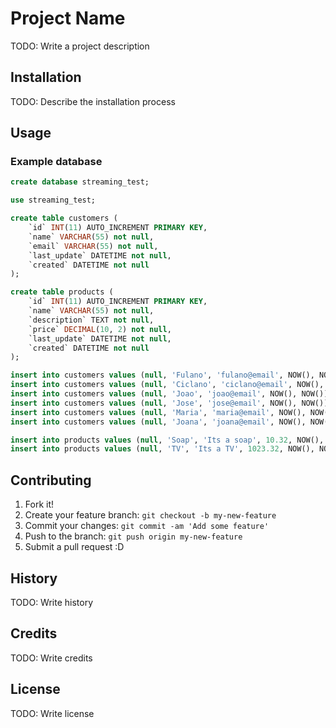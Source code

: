 # Project Name

TODO: Write a project description

## Installation

TODO: Describe the installation process

## Usage

### Example database

```sql
create database streaming_test;

use streaming_test;

create table customers (
	`id` INT(11) AUTO_INCREMENT PRIMARY KEY,
	`name` VARCHAR(55) not null,
	`email` VARCHAR(55) not null,
	`last_update` DATETIME not null,
	`created` DATETIME not null
);

create table products (
	`id` INT(11) AUTO_INCREMENT PRIMARY KEY,
	`name` VARCHAR(55) not null,
	`description` TEXT not null,
	`price` DECIMAL(10, 2) not null,
	`last_update` DATETIME not null,
	`created` DATETIME not null
);

insert into customers values (null, 'Fulano', 'fulano@email', NOW(), NOW());
insert into customers values (null, 'Ciclano', 'ciclano@email', NOW(), NOW());
insert into customers values (null, 'Joao', 'joao@email', NOW(), NOW());
insert into customers values (null, 'Jose', 'jose@email', NOW(), NOW());
insert into customers values (null, 'Maria', 'maria@email', NOW(), NOW());
insert into customers values (null, 'Joana', 'joana@email', NOW(), NOW());

insert into products values (null, 'Soap', 'Its a soap', 10.32, NOW(), NOW());
insert into products values (null, 'TV', 'Its a TV', 1023.32, NOW(), NOW());
```

## Contributing

1. Fork it!
2. Create your feature branch: `git checkout -b my-new-feature`
3. Commit your changes: `git commit -am 'Add some feature'`
4. Push to the branch: `git push origin my-new-feature`
5. Submit a pull request :D

## History

TODO: Write history

## Credits

TODO: Write credits

## License

TODO: Write license
